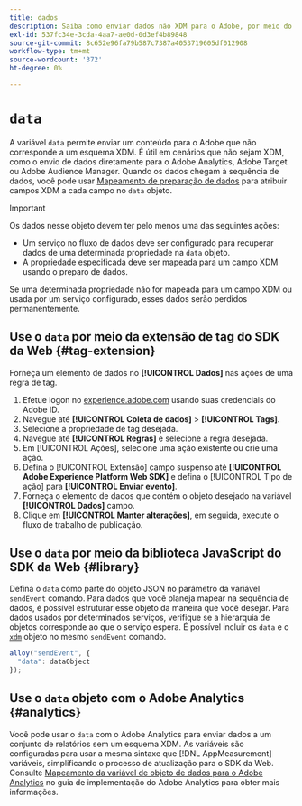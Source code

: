 ```yaml
---
title: dados
description: Saiba como enviar dados não XDM para o Adobe, por meio do objeto de dados.
exl-id: 537fc34e-3cda-4aa7-ae0d-0d3ef4b89848
source-git-commit: 8c652e96fa79b587c7387a4053719605df012908
workflow-type: tm+mt
source-wordcount: '372'
ht-degree: 0%

---
```



# `data`

A variável `data` permite enviar um conteúdo para o Adobe que não corresponde a um esquema XDM. É útil em cenários que não sejam XDM, como o envio de dados diretamente para o Adobe Analytics, Adobe Target ou Adobe Audience Manager. Quando os dados chegam à sequência de dados, você pode usar [Mapeamento de preparação de dados](/help/data-prep/ui/mapping.md) para atribuir campos XDM a cada campo no `data` objeto.

>[!IMPORTANT]
>
>Os dados nesse objeto devem ter pelo menos uma das seguintes ações:
>
>* Um serviço no fluxo de dados deve ser configurado para recuperar dados de uma determinada propriedade na `data` objeto.
>* A propriedade especificada deve ser mapeada para um campo XDM usando o preparo de dados.
>
>Se uma determinada propriedade não for mapeada para um campo XDM ou usada por um serviço configurado, esses dados serão perdidos permanentemente.

## Use o `data` por meio da extensão de tag do SDK da Web {#tag-extension}

Forneça um elemento de dados no **[!UICONTROL Dados]** nas ações de uma regra de tag.

1. Efetue logon no [experience.adobe.com](https://experience.adobe.com) usando suas credenciais do Adobe ID.
1. Navegue até **[!UICONTROL Coleta de dados]** > **[!UICONTROL Tags]**.
1. Selecione a propriedade de tag desejada.
1. Navegue até **[!UICONTROL Regras]** e selecione a regra desejada.
1. Em [!UICONTROL Ações], selecione uma ação existente ou crie uma ação.
1. Defina o [!UICONTROL Extensão] campo suspenso até **[!UICONTROL Adobe Experience Platform Web SDK]** e defina o [!UICONTROL Tipo de ação] para **[!UICONTROL Enviar evento]**.
1. Forneça o elemento de dados que contém o objeto desejado na variável **[!UICONTROL Dados]** campo.
1. Clique em **[!UICONTROL Manter alterações]**, em seguida, execute o fluxo de trabalho de publicação.

## Use o `data` por meio da biblioteca JavaScript do SDK da Web {#library}

Defina o `data` como parte do objeto JSON no parâmetro da variável `sendEvent` comando. Para dados que você planeja mapear na sequência de dados, é possível estruturar esse objeto da maneira que você desejar. Para dados usados por determinados serviços, verifique se a hierarquia de objetos corresponde ao que o serviço espera. É possível incluir os `data` e o [`xdm`](xdm.md) objeto no mesmo `sendEvent` comando.

```javascript
alloy("sendEvent", {
  "data": dataObject
});
```

## Use o `data` objeto com o Adobe Analytics {#analytics}

Você pode usar o `data` com o Adobe Analytics para enviar dados a um conjunto de relatórios sem um esquema XDM. As variáveis são configuradas para usar a mesma sintaxe que [!DNL AppMeasurement] variáveis, simplificando o processo de atualização para o SDK da Web. Consulte [Mapeamento da variável de objeto de dados para o Adobe Analytics](https://experienceleague.adobe.com/en/docs/analytics/implementation/aep-edge/data-var-mapping) no guia de implementação do Adobe Analytics para obter mais informações.
